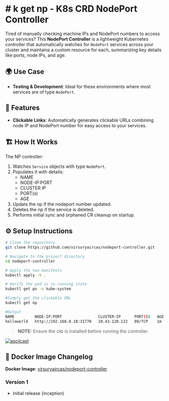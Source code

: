 # # k get np - K8s CRD NodePort Controller

Tired of manually checking machine IPs and NodePort numbers to access your services? This **NodePort Controller** is a lightweight Kubernetes controller that automatically watches for `NodePort` services across your cluster and maintains a custom resource for each, summarizing key details like ports, node IPs, and age.

## 🌍 Use Case

- **Testing & Development**: Ideal for these environments where most services are of type `NodePort`.


## 🚀 Features

- **Clickable Links**: Automatically generates clickable URLs combining node IP and NodePort number for easy access to your services.

## 🏗️ How It Works

The NP controller:

1. Watches `Service` objects with type `NodePort`.
2. Populates it with details:
   - NAME
   - NODE-IP:PORT
   - CLUSTER IP
   - PORT(s)
   - AGE
3. Updats the np if the nodeport number updated.
4. Deletes the np if the service is deleted.
5. Performs initial sync and orphaned CR cleanup on startup.

## ⚙️ Setup Instructions

```bash
# Clone the repository
git clone https://github.com/virsuryaircas/nodeport-controller.git

# Navigate to the project directory
cd nodeport-controller

# Apply the two manifests
kubectl apply -k .

# Verify the pod is in running state
kubectl get po -n kube-system

#Simply get the clickable URL
kubectl get np

#Output
NAME         NODE-IP:PORT                CLUSTER-IP      PORT(S)   AGE
helloworld   http://192.168.0.18:31770   10.43.120.122   80/TCP    1m
```
> **NOTE:** Ensure the `CRD` is installed before running the controller.

[![asciicast](https://asciinema.org/a/723976.svg)](https://asciinema.org/a/723976)

## 📝 Docker Image Changelog

**Docker Image**: [virsuryaircas/nodeport-controller](https://hub.docker.com/r/virsuryaircas/nodeport-controller)

### Version 1
- Initial release (inception)
